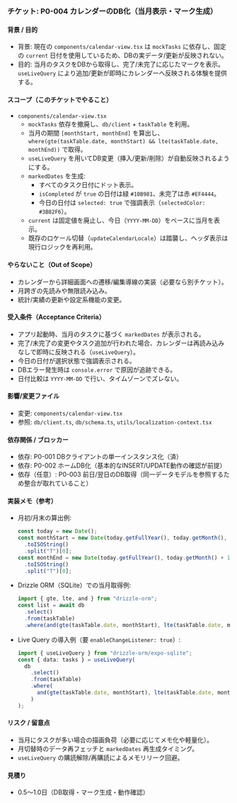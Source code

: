 ### チケット: P0-004 カレンダーのDB化（当月表示・マーク生成）

#### 背景 / 目的

- 背景: 現在の `components/calendar-view.tsx` は `mockTasks` に依存し、固定の `current` 日付を使用しているため、DBの実データ/更新が反映されない。
- 目的: 当月のタスクをDBから取得し、完了/未完了に応じたマークを表示。`useLiveQuery` により追加/更新が即時にカレンダーへ反映される体験を提供する。

#### スコープ（このチケットでやること）

- `components/calendar-view.tsx`
  - `mockTasks` 依存を撤廃し、`db/client` + `taskTable` を利用。
  - 当月の期間 `[monthStart, monthEnd]` を算出し、`where(gte(taskTable.date, monthStart) && lte(taskTable.date, monthEnd))` で取得。
  - `useLiveQuery` を用いてDB変更（挿入/更新/削除）が自動反映されるようにする。
  - `markedDates` を生成:
    - すべてのタスク日付にドット表示。
    - `isCompleted` が `true` の日付は緑 `#10B981`、未完了は赤 `#EF4444`。
    - 今日の日付は `selected: true` で強調表示（`selectedColor: #3B82F6`）。
  - `current` は固定値を廃止し、今日（`YYYY-MM-DD`）をベースに当月を表示。
  - 既存のロケール切替（`updateCalendarLocale`）は踏襲し、ヘッダ表示は現行ロジックを再利用。

#### やらないこと（Out of Scope）

- カレンダーから詳細画面への遷移/編集導線の実装（必要なら別チケット）。
- 月跨ぎの先読みや無限読み込み。
- 統計/実績の更新や設定系機能の変更。

#### 受入条件（Acceptance Criteria）

- アプリ起動時、当月のタスクに基づく `markedDates` が表示される。
- 完了/未完了の変更やタスク追加が行われた場合、カレンダーは再読み込みなしで即時に反映される（`useLiveQuery`）。
- 今日の日付が選択状態で強調表示される。
- DBエラー発生時は `console.error` で原因が追跡できる。
- 日付比較は `YYYY-MM-DD` で行い、タイムゾーンでズレない。

#### 影響/変更ファイル

- 変更: `components/calendar-view.tsx`
- 参照: `db/client.ts`, `db/schema.ts`, `utils/localization-context.tsx`

#### 依存関係 / ブロッカー

- 依存: P0-001 DBクライアントの単一インスタンス化（済）
- 依存: P0-002 ホームDB化（基本的なINSERT/UPDATE動作の確認が前提）
- 依存（任意）: P0-003 前日/翌日のDB取得（同一データモデルを参照するため整合が取れていること）

#### 実装メモ（参考）

- 月初/月末の算出例:

  ```ts
  const today = new Date();
  const monthStart = new Date(today.getFullYear(), today.getMonth(), 1)
    .toISOString()
    .split("T")[0];
  const monthEnd = new Date(today.getFullYear(), today.getMonth() + 1, 0)
    .toISOString()
    .split("T")[0];
  ```

- Drizzle ORM（SQLite）での当月取得例:

  ```ts
  import { gte, lte, and } from "drizzle-orm";
  const list = await db
    .select()
    .from(taskTable)
    .where(and(gte(taskTable.date, monthStart), lte(taskTable.date, monthEnd)));
  ```

- Live Query の導入例（要 `enableChangeListener: true`）:

  ```ts
  import { useLiveQuery } from "drizzle-orm/expo-sqlite";
  const { data: tasks } = useLiveQuery(
    db
      .select()
      .from(taskTable)
      .where(
        and(gte(taskTable.date, monthStart), lte(taskTable.date, monthEnd))
      )
  );
  ```

#### リスク / 留意点

- 当月にタスクが多い場合の描画負荷（必要に応じてメモ化や軽量化）。
- 月切替時のデータ再フェッチと `markedDates` 再生成タイミング。
- `useLiveQuery` の購読解除/再購読によるメモリリーク回避。

#### 見積り

- 0.5〜1.0日（DB取得・マーク生成・動作確認）

